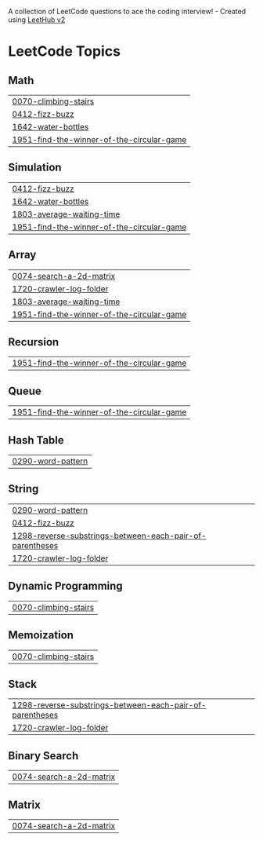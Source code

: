 A collection of LeetCode questions to ace the coding interview! - Created using [LeetHub v2](https://github.com/arunbhardwaj/LeetHub-2.0)
<!---LeetCode Topics Start-->
# LeetCode Topics
## Math
|  |
| ------- |
| [0070-climbing-stairs](https://github.com/dinesh5039/LEETCODE/tree/master/0070-climbing-stairs) |
| [0412-fizz-buzz](https://github.com/dinesh5039/LEETCODE/tree/master/0412-fizz-buzz) |
| [1642-water-bottles](https://github.com/dinesh5039/LEETCODE/tree/master/1642-water-bottles) |
| [1951-find-the-winner-of-the-circular-game](https://github.com/dinesh5039/LEETCODE/tree/master/1951-find-the-winner-of-the-circular-game) |
## Simulation
|  |
| ------- |
| [0412-fizz-buzz](https://github.com/dinesh5039/LEETCODE/tree/master/0412-fizz-buzz) |
| [1642-water-bottles](https://github.com/dinesh5039/LEETCODE/tree/master/1642-water-bottles) |
| [1803-average-waiting-time](https://github.com/dinesh5039/LEETCODE/tree/master/1803-average-waiting-time) |
| [1951-find-the-winner-of-the-circular-game](https://github.com/dinesh5039/LEETCODE/tree/master/1951-find-the-winner-of-the-circular-game) |
## Array
|  |
| ------- |
| [0074-search-a-2d-matrix](https://github.com/dinesh5039/LEETCODE/tree/master/0074-search-a-2d-matrix) |
| [1720-crawler-log-folder](https://github.com/dinesh5039/LEETCODE/tree/master/1720-crawler-log-folder) |
| [1803-average-waiting-time](https://github.com/dinesh5039/LEETCODE/tree/master/1803-average-waiting-time) |
| [1951-find-the-winner-of-the-circular-game](https://github.com/dinesh5039/LEETCODE/tree/master/1951-find-the-winner-of-the-circular-game) |
## Recursion
|  |
| ------- |
| [1951-find-the-winner-of-the-circular-game](https://github.com/dinesh5039/LEETCODE/tree/master/1951-find-the-winner-of-the-circular-game) |
## Queue
|  |
| ------- |
| [1951-find-the-winner-of-the-circular-game](https://github.com/dinesh5039/LEETCODE/tree/master/1951-find-the-winner-of-the-circular-game) |
## Hash Table
|  |
| ------- |
| [0290-word-pattern](https://github.com/dinesh5039/LEETCODE/tree/master/0290-word-pattern) |
## String
|  |
| ------- |
| [0290-word-pattern](https://github.com/dinesh5039/LEETCODE/tree/master/0290-word-pattern) |
| [0412-fizz-buzz](https://github.com/dinesh5039/LEETCODE/tree/master/0412-fizz-buzz) |
| [1298-reverse-substrings-between-each-pair-of-parentheses](https://github.com/dinesh5039/LEETCODE/tree/master/1298-reverse-substrings-between-each-pair-of-parentheses) |
| [1720-crawler-log-folder](https://github.com/dinesh5039/LEETCODE/tree/master/1720-crawler-log-folder) |
## Dynamic Programming
|  |
| ------- |
| [0070-climbing-stairs](https://github.com/dinesh5039/LEETCODE/tree/master/0070-climbing-stairs) |
## Memoization
|  |
| ------- |
| [0070-climbing-stairs](https://github.com/dinesh5039/LEETCODE/tree/master/0070-climbing-stairs) |
## Stack
|  |
| ------- |
| [1298-reverse-substrings-between-each-pair-of-parentheses](https://github.com/dinesh5039/LEETCODE/tree/master/1298-reverse-substrings-between-each-pair-of-parentheses) |
| [1720-crawler-log-folder](https://github.com/dinesh5039/LEETCODE/tree/master/1720-crawler-log-folder) |
## Binary Search
|  |
| ------- |
| [0074-search-a-2d-matrix](https://github.com/dinesh5039/LEETCODE/tree/master/0074-search-a-2d-matrix) |
## Matrix
|  |
| ------- |
| [0074-search-a-2d-matrix](https://github.com/dinesh5039/LEETCODE/tree/master/0074-search-a-2d-matrix) |
<!---LeetCode Topics End-->